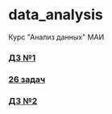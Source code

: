 # data_analysis
Курс "Анализ данных" МАИ

### [ДЗ №1](https://github.com/Dermogod/data_analysis/blob/main/%D0%94%D0%97_%D0%B0%D0%BD%D0%B0%D0%BB%D0%B8%D0%B7%20%D0%B4%D0%B0%D0%BD%D0%BD%D1%8B%D1%85_1.ipynb)
### [26 задач](https://github.com/Dermogod/data_analysis/blob/main/%D0%94%D0%97%2026%20%D0%B7%D0%B0%D0%B4%D0%B0%D1%87%20%D0%BF%D0%BE%20%D1%82%D0%B5%D1%80%D0%B2%D0%B5%D1%80%D1%83.ipynb)
### [ДЗ №2](https://github.com/Dermogod/data_analysis/blob/main/%D0%B4%D0%B7_%D0%B0%D0%BD%D0%B0%D0%BB%D0%B8%D0%B7_%D0%B4%D0%B0%D0%BD%D0%BD%D1%8B%D1%85_2.ipynb)
